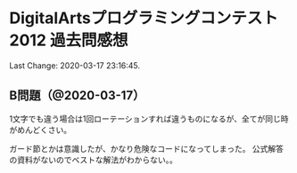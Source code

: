 # DigitalArtsプログラミングコンテスト2012 過去問感想

Last Change: 2020-03-17 23:16:45.

## B問題（@2020-03-17）

1文字でも違う場合は1回ローテーションすれば違うものになるが、全てが同じ時がめんどくさい。

ガード節とかは意識したが、かなり危険なコードになってしまった。
公式解答の資料がないのでベストな解法がわからない。。

